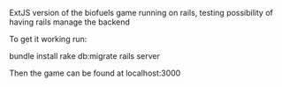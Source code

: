 ExtJS version of the biofuels game running on rails, testing possibility of having rails manage the backend

To get it working run:

bundle install
rake db:migrate
rails server

Then the game can be found at localhost:3000
